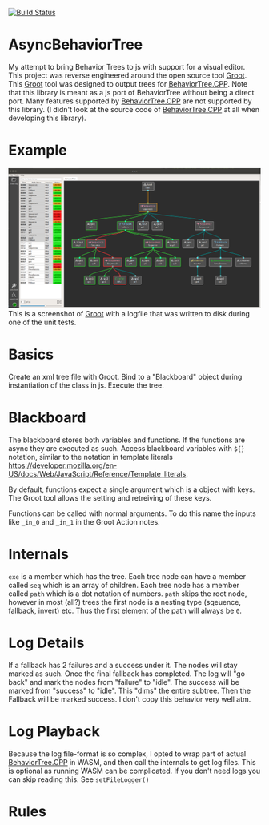 [![Build Status](https://travis-ci.com/esromneb/AsyncBehaviorTree.svg?branch=master)](https://travis-ci.com/esromneb/AsyncBehaviorTree)
# AsyncBehaviorTree
My attempt to bring Behavior Trees to js with support for a visual editor.  This project was reverse engineered around the open source tool [Groot](https://github.com/BehaviorTree/Groot).  This [Groot](https://github.com/BehaviorTree/Groot) tool was designed to output trees for [BehaviorTree.CPP](https://github.com/BehaviorTree/BehaviorTree.CPP).  Note that this library is meant as a js port of BehaviorTree without being a direct port.  Many features supported by [BehaviorTree.CPP](https://github.com/BehaviorTree/BehaviorTree.CPP) are not supported by this library.  (I didn't look at the source code of [BehaviorTree.CPP](https://github.com/BehaviorTree/BehaviorTree.CPP) at all when developing this library).

# Example
![](img/abt-groot-screenshot.png)
This is a screenshot of [Groot](https://github.com/BehaviorTree/Groot) with a logfile that was written to disk during one of the unit tests.

# Basics
Create an xml tree file with Groot.  Bind to a "Blackboard" object during instantiation of the class in js.  Execute the tree.

# Blackboard
The blackboard stores both variables and functions.  If the functions are async they are executed as such.  Access blackboard variables with `${}` notation, similar to the notation in template literals https://developer.mozilla.org/en-US/docs/Web/JavaScript/Reference/Template_literals.

By default, functions expect a single argument which is a object with keys.  The Groot tool allows the setting and retreiving of these keys.

Functions can be called with normal arguments. To do this name the inputs like `_in_0` and `_in_1` in the Groot Action notes.



# Internals
`exe` is a member which has the tree.  Each tree node can have a member called `seq` which is an array of children.  Each tree node has a member called `path` which is a dot notation of numbers.  `path` skips the root node, however in most (all?) trees the first node is a nesting type (sqeuence, fallback, invert) etc.  Thus the first element of the path will always be `0`.


# Log Details
If a fallback has 2 failures and a success under it. The nodes will stay marked as such.  Once the final fallback has completed. The log will "go back" and mark the nodes from "failure" to "idle". The success will be marked from "success" to "idle".  This "dims" the entire subtree.  Then the Fallback will be marked success.  I don't copy this behavior very well atm.

# Log Playback
Because the log file-format is so complex, I opted to wrap part of actual [BehaviorTree.CPP](https://github.com/BehaviorTree/BehaviorTree.CPP) in WASM, and then call the internals to get log files.  This is optional as running WASM can be complicated.  If you don't need logs you can skip reading this.  See `setFileLogger()`


# Rules
